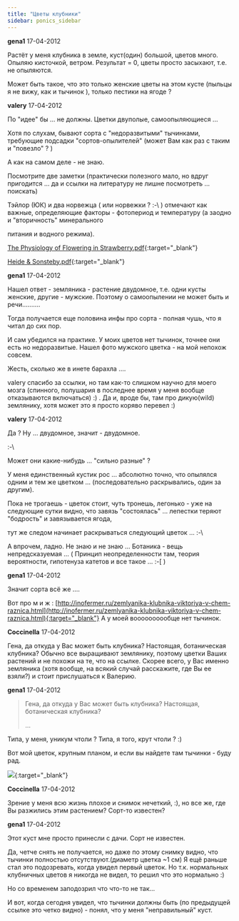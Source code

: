 ```yaml
---
title: "Цветы клубники"
sidebar: ponics_sidebar
---
```


**gena1** 17-04-2012

Растёт у меня клубника в земле, куст(один) большой, цветов много. Опыляю кисточкой, ветром. Результат = 0, цветы просто засыхают, т.е. не опыляются.

Может быть такое, что это только женские цветы на этом кусте (пыльцы я не вижу, как и тычинок ), только пестики на ягоде ?


**valery** 17-04-2012

По "идее" бы ... не должны. Цветки двуполые, самоопыляющиеся ...

Хотя по слухам, бывают сорта с "недоразвитыми" тычинками, требующие подсадки "сортов-опылителей" (может Вам как раз с таким и "повезло" ? )

А как на самом деле - не знаю.

Посмотрите две заметки (практически полезного мало, но вдруг пригодится ... да и ссылки на литературу не лишне посмотреть ... поискать)

Тэйлор (ЮК) и два норвежца ( или норвежки ? :-\ ) отмечают как важные, определяющие факторы - фотопериод и температуру (а заодно и "вторичность" минерального

питания и водного режима).

[The Physiology of Flowering in Strawberry.pdf](https://t.me/ponics_ru_files/7744){:target="_blank"}

[Heide & Sonsteby.pdf](https://t.me/ponics_ru_files/7745){:target="_blank"}

**gena1** 17-04-2012

Нашел ответ - земляника - растение двудомное, т.е. одни кусты женские, другие - мужские. Поэтому о самоопылении не может быть и речи..........

Тогда получается еще половина инфы про сорта - полная чушь, что я читал до сих пор.

И сам убедился на практике. У моих цветов нет тычинок, точнее они есть но недоразвитые. Нашел фото мужского цветка - на мой непохож совсем.

Жесть, сколько же в инете барахла ....

valery спасибо за ссылки, но там как-то слишком научно для моего мозга (спинного, полушария в последнее время у меня вообще отказываются включаться) :) . Да и, вроде бы, там про дикую(wild) землянику, хотя может это я просто коряво перевел :)


**valery** 17-04-2012

Да ? Ну ... двудомное, значит - двудомное.

:-\

Может они какие-нибудь ... "сильно разные" ?

У меня единственный кустик рос ... абсолютно точно, что опылялся одним и тем же цветком ... (последовательно раскрывались, один за другим).

Пока не трогаешь - цветок стоит, чуть тронешь, легонько - уже на следующие сутки видно, что завязь "состоялась" ... лепестки теряют "бодрость" и завязывается ягода, 

тут же следом начинает раскрываться следующий цветок ... :-\

А впрочем, ладно. Не знаю и не знаю ... Ботаника - вещь непредсказуемая ... ( Принцип неопределенности там, теория вероятности, гипотенуза катетов и все такое ... :-[ )


**gena1** 17-04-2012

Значит сорта всё же ....

Вот про м и ж : [http://inofermer.ru/zemlyanika-klubnika-viktoriya-v-chem-raznica.html](http://inofermer.ru/zemlyanika-klubnika-viktoriya-v-chem-raznica.html){:target="_blank"} А у моей воооооооообще нет тычинок.


**Coccinella** 17-04-2012

Гена, да откуда у Вас может быть клубника? Настоящая, ботаническая клубника? Обычно все выращивают землянику, поэтому цветки Ваших растений и не похожи на те, что на ссылке. Скорее всего, у Вас именно земляника (хотя вообще, на всякий случай расскажите, где Вы ее взяли?) и стоит прислушаться к Валерию. 


**gena1** 17-04-2012

> Гена, да откуда у Вас может быть клубника? Настоящая, ботаническая клубника?
> 
> ...

Типа, у меня, уникум чтоли ? Типа, я того, крут чтоли ? :)

Вот мой цветок, крупным планом, и если вы найдете там тычинки - буду рад.

[![](/attachimages/10646_tsvet_zhen.jpg)](https://t.me/ponics_ru_files/7746){:target="_blank"}

**Coccinella** 17-04-2012

Зрение у меня всю жизнь плохое и снимок нечеткий, :), но все же, где Вы разжились этим растением? Сорт-то известен?


**gena1** 17-04-2012

Этот куст мне просто принесли с дачи. Сорт не известен.

Да, четче снять не получается, но даже по этому снимку видно, что тычинки полностью отсутствуют.(диаметр цветка ~1 см) Я ещё раньше стал это подозревать, когда увидел первый цветок. Но т.к. нормальных клубничных цветов я никогда не видел, то решил что это нормально :)

Но со временем заподозрил что что-то не так...

И вот, когда сегодня увидел, что тычинки должны быть (по предыдущей ссылке это четко видно) - понял, что у меня "неправильный" куст.


